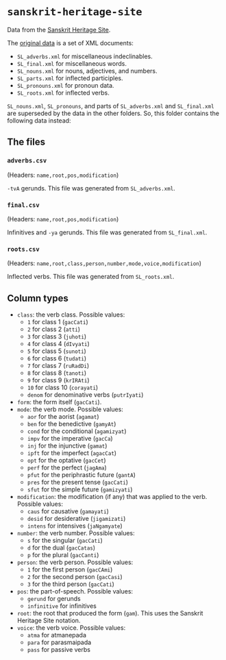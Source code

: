`sanskrit-heritage-site`
========================

Data from the [Sanskrit Heritage Site](http://sanskrit.inria.fr).

The [original data](http://sanskrit.inria.fr/DATA/XML/) is a set of XML
documents:

- `SL_adverbs.xml` for miscellaneous indeclinables.
- `SL_final.xml` for miscellaneous words.
- `SL_nouns.xml` for nouns, adjectives, and numbers.
- `SL_parts.xml` for inflected participles.
- `SL_pronouns.xml` for pronoun data.
- `SL_roots.xml` for inflected verbs.

`SL_nouns.xml`, `SL_pronouns`, and parts of `SL_adverbs.xml` and `SL_final.xml`
are superseded by the data in the other folders. So, this folder contains the
following data instead:


The files
---------

### `adverbs.csv`

(Headers: `name,root,pos,modification`)

`-tvA` gerunds. This file was generated from `SL_adverbs.xml`.


### `final.csv`

(Headers: `name,root,pos,modification`)

Infinitives and `-ya` gerunds. This file was generated from `SL_final.xml`.


### `roots.csv`

(Headers: `name,root,class,person,number,mode,voice,modification`)

Inflected verbs. This file was generated from `SL_roots.xml`.


Column types
------------

- `class`: the verb class. Possible values:
  - `1` for class 1 (`gacCati`)
  - `2` for class 2 (`atti`)
  - `3` for class 3 (`juhoti`)
  - `4` for class 4 (`dIvyati`)
  - `5` for class 5 (`sunoti`)
  - `6` for class 6 (`tudati`)
  - `7` for class 7 (`ruRadDi`)
  - `8` for class 8 (`tanoti`)
  - `9` for class 9 (`krIRAti`)
  - `10` for class 10 (`corayati`)
  - `denom` for denominative verbs (`putrIyati`)
- `form`: the form itself (`gacCati`).
- `mode`: the verb mode. Possible values:
  - `aor` for the aorist (`agamat`)
  - `ben` for the benedictive (`gamyAt`)
  - `cond` for the conditional (`agamizyat`)
  - `impv` for the imperative (`gacCa`)
  - `inj` for the injunctive (`gamat`)
  - `ipft` for the imperfect (`agacCat`)
  - `opt` for the optative (`gacCet`)
  - `perf` for the perfect (`jagAma`)
  - `pfut` for the periphrastic future (`gantA`)
  - `pres` for the present tense (`gacCati`)
  - `sfut` for the simple future (`gamizyati`)
- `modification`: the modification (if any) that was applied to the verb.
  Possible values:
  - `caus` for causative (`gamayati`)
  - `desid` for desiderative (`jigamizati`)
  - `intens` for intensives (`jaNgamyate`)
- `number`: the verb number. Possible values:
  - `s` for the singular (`gacCati`)
  - `d` for the dual (`gacCatas`)
  - `p` for the plural (`gacCanti`)
- `person`: the verb person. Possible values:
  - `1` for the first person (`gacCAmi`)
  - `2` for the second person (`gacCasi`)
  - `3` for the third person (`gacCati`)
- `pos`: the part-of-speech. Possible values:
  - `gerund` for gerunds
  - `infinitive` for infinitives
- `root`: the root that produced the form (`gam`). This uses the Sanskrit
  Heritage Site notation.
- `voice`: the verb voice. Possible values:
  - `atma` for atmanepada
  - `para` for parasmaipada
  - `pass` for passive verbs

